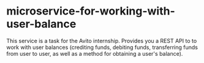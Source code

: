 # microservice-for-working-with-user-balance
This service is a task for the Avito internship. Provides you a REST API to to work with user balances (crediting funds, debiting funds, transferring funds from user to user, as well as a method for obtaining a user's balance).
